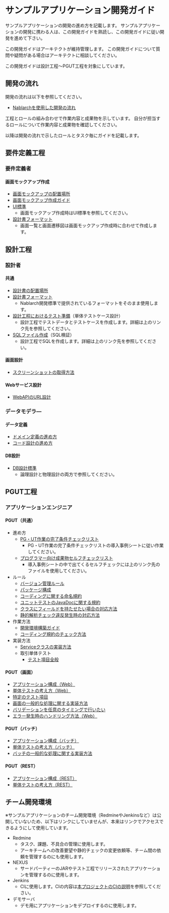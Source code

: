 # サンプルアプリケーション開発ガイド

サンプルアプリケーションの開発の進め方を記載します。
サンプルアプリケーションの開発に携わる人は、この開発ガイドを熟読し、この開発ガイドに従い開発を進めて下さい。

この開発ガイドはアーキテクトが維持管理します。
この開発ガイドについて質問や疑問がある場合はアーキテクトに相談してください。

この開発ガイドは設計工程～PGUT工程を対象にしています。

## 開発の流れ

開発の流れは以下を参照してください。

- [Nablarchを使用した開発の流れ](../設計書/Nablarchを使用した開発の流れ.xlsx)

工程とロールの組み合わせで作業内容と成果物を示しています。
自分が担当するロールについて作業内容と成果物を確認してください。

以降は開発の流れで示したロールとタスク毎にガイドを記載します。

## 要件定義工程

### 要件定義者

#### 画面モックアップ作成

- [画面モックアップの配置場所](../設計書/010_要件定義/020_画面モックアップ)
- [画面モックアップ作成ガイド](要件定義工程/画面モックアップ作成ガイド.md)
- [UI標準](../設計書/020_方式設計/020_開発標準/010_設計標準)
  - 画面モックアップ作成時はUI標準を参照してください。
- [設計書フォーマット](https://github.com/nablarch-development-standards/nablarch-development-standards/tree/master/030_%E8%A8%AD%E8%A8%88%E3%83%89%E3%82%AD%E3%83%A5%E3%83%A1%E3%83%B3%E3%83%88/010_%E3%83%95%E3%82%A9%E3%83%BC%E3%83%9E%E3%83%83%E3%83%88)
  - 画面一覧と画面遷移図は画面モックアップ作成時に合わせて作成します。

## 設計工程

### 設計者

#### 共通

- [設計書の配置場所](../設計書/030_アプリ設計)
- [設計書フォーマット](https://github.com/nablarch-development-standards/nablarch-development-standards/tree/master/030_%E8%A8%AD%E8%A8%88%E3%83%89%E3%82%AD%E3%83%A5%E3%83%A1%E3%83%B3%E3%83%88/010_%E3%83%95%E3%82%A9%E3%83%BC%E3%83%9E%E3%83%83%E3%83%88)
  - Nablarch開発標準で提供されているフォーマットをそのまま使用します。
- [設計工程におけるテスト準備](設計工程/設計工程におけるテスト準備.md)（単体テストケース設計）
  - 設計工程でテストデータとテストケースを作成します。詳細は上のリンク先を参照してください。
- [SQLファイル作成](設計工程/SQLファイル作成.md)（SQL検証）
  - 設計工程でSQLを作成します。詳細は上のリンク先を参照してください。

#### 画面設計

- [スクリーンショットの取得方法](設計工程/スクリーンショットの取得方法.md)

#### Webサービス設計

- [WebAPIのURL設計](設計工程/WebAPIのURL設計.md)

### データモデラ―

#### データ定義

- [ドメイン定義の進め方](設計工程/ドメイン定義の進め方.md)
- [コード設計の進め方](設計工程/コード設計の進め方.md)

#### DB設計

- [DB設計標準](../設計書/020_方式設計/020_開発標準/010_設計標準)
  - 論理設計と物理設計の両方で参照してください。

## PGUT工程

### アプリケーションエンジニア

#### PGUT（共通）

- 進め方
  - [PG・UT作業の完了条件チェックリスト](PGUT工程/checklist/PG・UT作業の完了条件チェックリスト.xlsx)
    - PG・UT作業の完了条件チェックリストの導入事例シートに従い作業してください。
  - [プログラマー向け成果物セルフチェックリスト](PGUT工程/checklist/プログラマー向け成果物セルフチェックリスト.xlsx)
    - 導入事例シートの中で出てくるセルフチェックには上のリンク先のファイルを使用してください。
- ルール
  - [バージョン管理ルール](PGUT工程/バージョン管理ルール.md)
  - [パッケージ構成](PGUT工程/pg/パッケージ構成.md)
  - [コーディングに関する命名規約](PGUT工程/pg/コーディングに関する命名規約.md)
  - [ユニットテストのJavaDocに関する規約](PGUT工程/ut/ユニットテストのJavaDocに関する規約.md)
  - [クラスにフィールドを持たせたい場合の対応方法](PGUT工程/pg/クラスにフィールドを持たせたい場合の対応方法.md)
  - [静的解析チェック違反発生時の対応方法](PGUT工程/pg/静的解析チェック違反発生時の対応方法.md)
- 作業方法
  - [開発環境構築ガイド](PGUT工程/開発環境構築ガイド.md)
  - [コーディング規約のチェック方法](PGUT工程/pg/コーディング規約のチェック方法.md)
- 実装方法
  - [Serviceクラスの実装方法](PGUT工程/pg/Serviceクラスの実装方法.md)
  - 取引単体テスト
    - [テスト項目全般](PGUT工程/ut/取引単体テスト-テスト項目全般.md)

#### PGUT（画面）
- [アプリケーション構成（Web）](設計工程/アプリケーション構成（Web）.md)
- [単体テストの考え方（Web）](PGUT工程/ut/単体テストの考え方（Web）.md)
- [特定のテスト項目](PGUT工程/ut/取引単体テスト-特定のテスト項目.md) 
- [画面の一般的な処理に関する実装方法](PGUT工程/pg/画面の一般的な処理に関する実装方法.md)
- [バリデーションを任意のタイミングで行いたい](PGUT工程/pg/バリデーションを任意のタイミングで行いたい.md)
- [エラー発生時のハンドリング方法（Web）](PGUT工程/pg/エラー発生時のハンドリング方法（Web）.md)

#### PGUT（バッチ）
- [アプリケーション構成（バッチ）](設計工程/アプリケーション構成（バッチ）.md)
- [単体テストの考え方（バッチ）](PGUT工程/ut/単体テストの考え方（バッチ）.md)
- [バッチの一般的な処理に関する実装方法](PGUT工程/pg/バッチの一般的な処理に関する実装方法.md)

#### PGUT（REST）
- [アプリケーション構成（REST）](設計工程/アプリケーション構成（REST）.md)
- [単体テストの考え方（REST）](PGUT工程/ut/単体テストの考え方（REST）.md)

## チーム開発環境

※サンプルアプリケーションのチーム開発環境（RedmineやJenkinsなど）は公開していないため、以下はリンクにしていませんが、本来はリンクでアクセスできるようにして使用しています。

- Redmine
  - タスク、課題、不具合の管理に使用します。
  - アーキチームへの改善要望や静的チェックの変更依頼等、チーム間の依頼を管理するのにも使用します。
- NEXUS
  - サードパーティーのJARやテスト工程でリリースされたアプリケーションを管理するのに使用します。
- Jenkins
  - CIに使用します。CIの内容は[本プロジェクトのCIの説明](開発環境/本プロジェクトのCIの説明.md)を参照してください。
- デモサーバ
  - デモ用にアプリケーションをデプロイするのに使用します。
